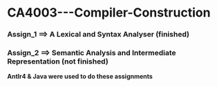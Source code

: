 # CA4003---Compiler-Construction


### Assign_1 ==> A Lexical and Syntax Analyser (finished) 

### Assign_2 ==> Semantic Analysis and Intermediate Representation (not finished)


**Antlr4 & Java were used to do these assignments**
